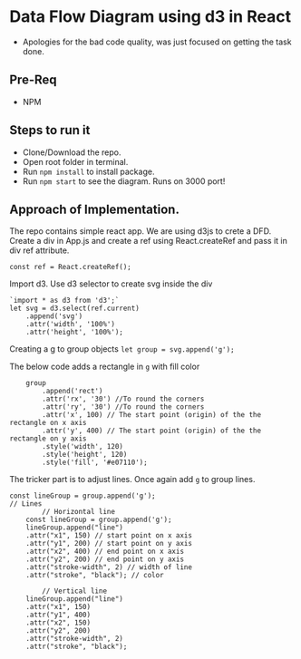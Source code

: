 # Data Flow Diagram using d3 in React

- Apologies for the bad code quality, was just focused on getting the task done.

## Pre-Req
- NPM

## Steps to run it
- Clone/Download the repo.
- Open root folder in terminal.
- Run `npm install` to install package.
- Run `npm start` to see the diagram. Runs on 3000 port!


## Approach of Implementation.

The repo contains simple react app. We are using d3js to crete a DFD.
Create a div in App.js and create a ref using React.createRef and pass it in div ref attribute.


`const ref = React.createRef();`

Import d3. Use d3 selector to create svg inside the div
```
`import * as d3 from 'd3';`
let svg = d3.select(ref.current)
    .append('svg')
    .attr('width', '100%')
    .attr('height', '100%');
```

Creating a g to group objects `let group = svg.append('g');` 

The below code adds a rectangle in `g` with fill color
```
    group
        .append('rect')
        .attr('rx', '30') //To round the corners
        .attr('ry', '30') //To round the corners
        .attr('x', 100) // The start point (origin) of the the rectangle on x axis
        .attr('y', 400) // The start point (origin) of the the rectangle on y axis
        .style('width', 120) 
        .style('height', 120)
        .style('fill', '#e07110');
```
The tricker part is to adjust lines. Once again add `g` to group lines. 
```
const lineGroup = group.append('g');
// Lines 
        // Horizontal line
    const lineGroup = group.append('g');
    lineGroup.append("line")
    .attr("x1", 150) // start point on x axis
    .attr("y1", 200) // start point on y axis
    .attr("x2", 400) // end point on x axis
    .attr("y2", 200) // end point on y axis
    .attr("stroke-width", 2) // width of line
    .attr("stroke", "black"); // color

        // Vertical line
    lineGroup.append("line")
    .attr("x1", 150)
    .attr("y1", 400)
    .attr("x2", 150)
    .attr("y2", 200)
    .attr("stroke-width", 2)
    .attr("stroke", "black");
```